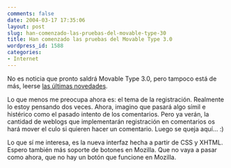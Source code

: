 ```yaml
---
comments: false
date: 2004-03-17 17:35:06
layout: post
slug: han-comenzado-las-pruebas-del-movable-type-30
title: Han comenzado las pruebas del Movable Type 3.0
wordpress_id: 1588
categories:
- Internet
---
```


No es noticia que pronto saldrá Movable Type 3.0, pero tampoco está de más, leerse [las últimas novedades](http://www.movabletype.org/news/2004_03.shtml#000912).





Lo que menos me preocupa ahora es: el tema de la registración. Realmente lo estoy pensando dos veces. Ahora, imagino que pasará algo símil e histérico como el pasado intento de los comentarios. Pero ya verán, la cantidad de weblogs que implementarán registración en comentarios os hará mover el culo si quieren hacer un comentario. Luego se queja aquí… :)





Lo que sí me interesa, es la nueva interfaz hecha a partir de CSS y XHTML. Espero también más soporte de botones en Mozilla. Que no vaya a pasar como ahora, que no hay un botón que funcione en Mozilla.




 
